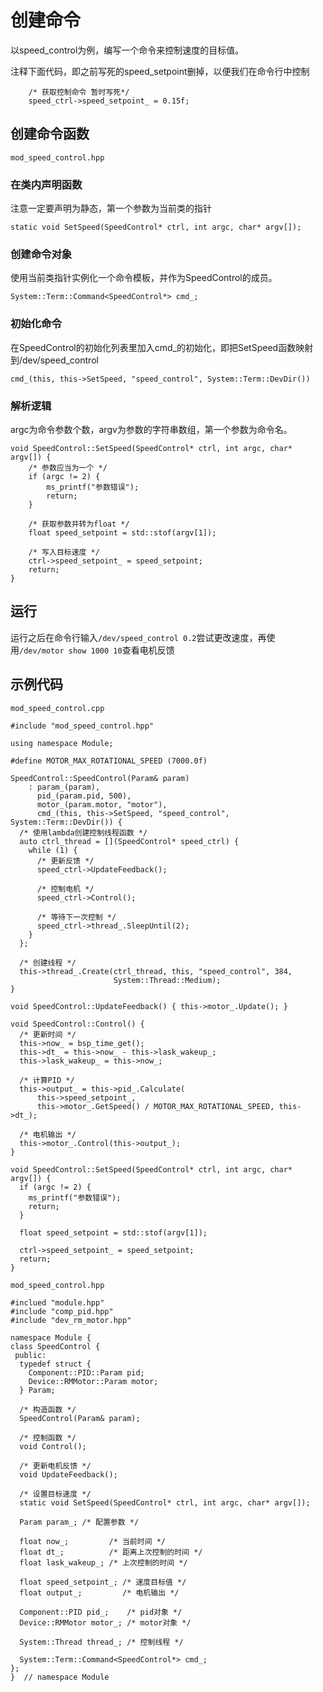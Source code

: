 # 创建命令

以speed_control为例，编写一个命令来控制速度的目标值。

注释下面代码，即之前写死的speed_setpoint删掉，以便我们在命令行中控制

        /* 获取控制命令 暂时写死*/
        speed_ctrl->speed_setpoint_ = 0.15f;

## 创建命令函数

 `mod_speed_control.hpp`

### 在类内声明函数

注意一定要声明为静态，第一个参数为当前类的指针

    static void SetSpeed(SpeedControl* ctrl, int argc, char* argv[]);

### 创建命令对象

使用当前类指针实例化一个命令模板，并作为SpeedControl的成员。

    System::Term::Command<SpeedControl*> cmd_;

### 初始化命令

在SpeedControl的初始化列表里加入cmd_的初始化，即把SetSpeed函数映射到/dev/speed_control

    cmd_(this, this->SetSpeed, "speed_control", System::Term::DevDir())

### 解析逻辑

argc为命令参数个数，argv为参数的字符串数组，第一个参数为命令名。

    void SpeedControl::SetSpeed(SpeedControl* ctrl, int argc, char* argv[]) {
        /* 参数应当为一个 */
        if (argc != 2) {
            ms_printf("参数错误");
            return;
        }

        /* 获取参数并转为float */
        float speed_setpoint = std::stof(argv[1]);

        /* 写入目标速度 */
        ctrl->speed_setpoint_ = speed_setpoint;
        return;
    }

## 运行

运行之后在命令行输入`/dev/speed_control 0.2`尝试更改速度，再使用`/dev/motor show 1000 10`查看电机反馈

## 示例代码

`mod_speed_control.cpp`

```
#include "mod_speed_control.hpp"

using namespace Module;

#define MOTOR_MAX_ROTATIONAL_SPEED (7000.0f)

SpeedControl::SpeedControl(Param& param)
    : param_(param),
      pid_(param.pid, 500),
      motor_(param.motor, "motor"),
      cmd_(this, this->SetSpeed, "speed_control", System::Term::DevDir()) {
  /* 使用lambda创建控制线程函数 */
  auto ctrl_thread = [](SpeedControl* speed_ctrl) {
    while (1) {
      /* 更新反馈 */
      speed_ctrl->UpdateFeedback();

      /* 控制电机 */
      speed_ctrl->Control();

      /* 等待下一次控制 */
      speed_ctrl->thread_.SleepUntil(2);
    }
  };

  /* 创建线程 */
  this->thread_.Create(ctrl_thread, this, "speed_control", 384,
                       System::Thread::Medium);
}

void SpeedControl::UpdateFeedback() { this->motor_.Update(); }

void SpeedControl::Control() {
  /* 更新时间 */
  this->now_ = bsp_time_get();
  this->dt_ = this->now_ - this->lask_wakeup_;
  this->lask_wakeup_ = this->now_;

  /* 计算PID */
  this->output_ = this->pid_.Calculate(
      this->speed_setpoint_,
      this->motor_.GetSpeed() / MOTOR_MAX_ROTATIONAL_SPEED, this->dt_);

  /* 电机输出 */
  this->motor_.Control(this->output_);
}

void SpeedControl::SetSpeed(SpeedControl* ctrl, int argc, char* argv[]) {
  if (argc != 2) {
    ms_printf("参数错误");
    return;
  }

  float speed_setpoint = std::stof(argv[1]);

  ctrl->speed_setpoint_ = speed_setpoint;
  return;
}

```

`mod_speed_control.hpp`

```
#inclued "module.hpp"
#include "comp_pid.hpp"
#include "dev_rm_motor.hpp"

namespace Module {
class SpeedControl {
 public:
  typedef struct {
    Component::PID::Param pid;
    Device::RMMotor::Param motor;
  } Param;

  /* 构造函数 */
  SpeedControl(Param& param);

  /* 控制函数 */
  void Control();

  /* 更新电机反馈 */
  void UpdateFeedback();

  /* 设置目标速度 */
  static void SetSpeed(SpeedControl* ctrl, int argc, char* argv[]);

  Param param_; /* 配置参数 */

  float now_;         /* 当前时间 */
  float dt_;          /* 距离上次控制的时间 */
  float lask_wakeup_; /* 上次控制的时间 */

  float speed_setpoint_; /* 速度目标值 */
  float output_;         /* 电机输出 */

  Component::PID pid_;    /* pid对象 */
  Device::RMMotor motor_; /* motor对象 */

  System::Thread thread_; /* 控制线程 */

  System::Term::Command<SpeedControl*> cmd_;
};
}  // namespace Module

```

